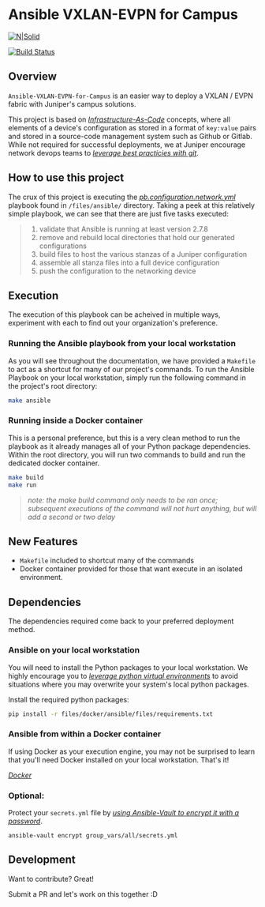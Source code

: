 # Ansible VXLAN-EVPN for Campus

[![N|Solid](https://upload.wikimedia.org/wikipedia/commons/3/31/Juniper_Networks_logo.svg)](https://www.juniper.net/documentation/solutions/en_US/campus)

[![Build Status](https://travis-ci.org/joemccann/dillinger.svg?branch=master)](https://travis-ci.org/joemccann/dillinger)

## Overview

`Ansible-VXLAN-EVPN-for-Campus` is an easier way to deploy a VXLAN / EVPN fabric with Juniper's campus solutions. 

This project is based on *[Infrastructure-As-Code](https://dev.to/fedekau/infrastructure-as-code-a-beginners-perspective-2l8k)* concepts, where all elements of a device's configuration as stored in a format of `key:value` pairs and stored in a source-code management system such as Github or Gitlab. While not required for successful deployments, we at Juniper encourage network devops teams to *[leverage best practicies with git](https://dev.to/bholmesdev/git-github-best-practices-for-teams-opinionated-28h7)*.

## How to use this project

The crux of this project is executing the *[pb.configuration.network.yml](https://github.com/packetferret/Ansible-VXLAN-EVPN-for-Campus/blob/campus_v1/pb.configuration.network.yml)* playbook found in `/files/ansible/` directory. Taking a peek at this relatively simple playbook, we can see that there are just five tasks executed:

>1. validate that Ansible is running at least version 2.7.8
>2. remove and rebuild local directories that hold our generated configurations
>3. build files to host the various stanzas of a Juniper configuration 
>4. assemble all stanza files into a full device configuration
>5. push the configuration to the networking device

## Execution

The execution of this playbook can be acheived in multiple ways, experiment with each to find out your organization's preference.

### Running the Ansible playbook from your local workstation

As you will see throughout the documentation, we have provided a `Makefile` to act as a shortcut for many of our project's commands. To run the Ansible Playbook on your local workstation, simply run the following command in the project's root directory:

```sh
make ansible
```

### Running inside a Docker container

This is a personal preference, but this is a very clean method to run the playbook as it already manages all of your Python package dependencies. Within the root directory, you will run two commands to build and run the dedicated docker container.

```sh
make build
make run
```

> *note: the make build command only needs to be ran once; subsequent executions of the command will not hurt anything, but will add a second or two delay*

## New Features

- `Makefile` included to shortcut many of the commands
- Docker container provided for those that want execute in an isolated environment.

## Dependencies

The dependencies required come back to your preferred deployment method.

### Ansible on your local workstation

You will need to install the Python packages to your local workstation. We highly encourage you to *[leverage python virtual environments](https://realpython.com/python-virtual-environments-a-primer/)* to avoid situations where you may overwrite your system's local python packages.

Install the required python packages:

```sh
pip install -r files/docker/ansible/files/requirements.txt
```

### Ansible from within a Docker container

If using Docker as your execution engine, you may not be surprised to learn that you'll need Docker installed on your local workstation. That's it!

*[Docker](https://docs.docker.com/get-docker/)*


### Optional:

Protect your `secrets.yml` file by *[using Ansible-Vault to encrypt it with a password](https://docs.ansible.com/ansible/latest/user_guide/vault.html)*.

`ansible-vault encrypt group_vars/all/secrets.yml`

## Development

Want to contribute? Great!

Submit a PR and let's work on this together :D
